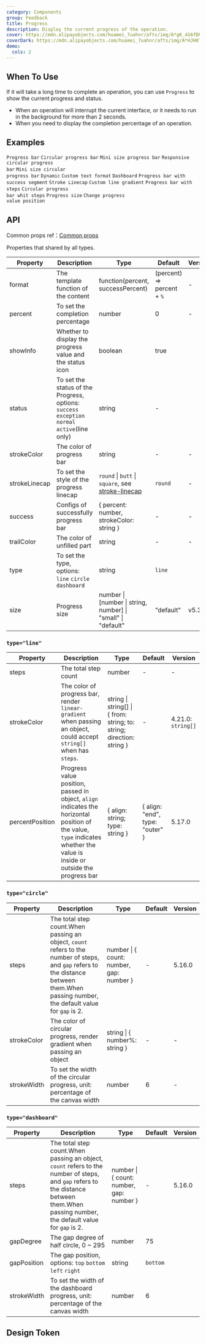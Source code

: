 ```yaml
---
category: Components
group: Feedback
title: Progress
description: Display the current progress of the operation.
cover: https://mdn.alipayobjects.com/huamei_7uahnr/afts/img/A*gK_4S6fDRfgAAAAAAAAAAAAADrJ8AQ/original
coverDark: https://mdn.alipayobjects.com/huamei_7uahnr/afts/img/A*HJH8Tb1lcYAAAAAAAAAAAAAADrJ8AQ/original
demo:
  cols: 2
---
```


## When To Use

If it will take a long time to complete an operation, you can use `Progress` to show the current progress and status.

- When an operation will interrupt the current interface, or it needs to run in the background for more than 2 seconds.
- When you need to display the completion percentage of an operation.

## Examples

<!-- prettier-ignore -->
<code src="./demo/line.tsx">Progress bar</code>
<code src="./demo/circle.tsx">Circular progress bar</code>
<code src="./demo/line-mini.tsx">Mini size progress bar</code>
<code src="./demo/circle-micro.tsx">Responsive circular progress bar</code>
<code src="./demo/circle-mini.tsx">Mini size circular progress bar</code>
<code src="./demo/dynamic.tsx">Dynamic</code>
<code src="./demo/format.tsx">Custom text format</code>
<code src="./demo/dashboard.tsx">Dashboard</code>
<code src="./demo/segment.tsx">Progress bar with success segment</code>
<code src="./demo/linecap.tsx">Stroke Linecap</code>
<code src="./demo/gradient-line.tsx">Custom line gradient</code>
<code src="./demo/steps.tsx">Progress bar with steps</code>
<code src="./demo/circle-steps.tsx" version="5.16.0">Circular progress bar whit steps</code>
<code src="./demo/size.tsx">Progress size</code>
<code src="./demo/info-position.tsx" version="5.17.0">Change progress value position</code>

## API

Common props ref：[Common props](/docs/react/common-props)

Properties that shared by all types.

| Property | Description | Type | Default | Version |
| --- | --- | --- | --- | --- |
| format | The template function of the content | function(percent, successPercent) | (percent) => percent + `%` | - |
| percent | To set the completion percentage | number | 0 | - |
| showInfo | Whether to display the progress value and the status icon | boolean | true |
| status | To set the status of the Progress, options: `success` `exception` `normal` `active`(line only) | string | - |
| strokeColor | The color of progress bar | string | - | - |
| strokeLinecap | To set the style of the progress linecap | `round` \| `butt` \| `square`, see [stroke-linecap](https://developer.mozilla.org/docs/Web/SVG/Attribute/stroke-linecap) | `round` | - |
| success | Configs of successfully progress bar | { percent: number, strokeColor: string } | - | - |
| trailColor | The color of unfilled part | string | - | - |
| type | To set the type, options: `line` `circle` `dashboard` | string | `line` |
| size | Progress size | number \| \[number \| string, number] \| "small" \| "default" | "default" | v5.3.0 |

### `type="line"`

| Property | Description | Type | Default | Version |
| --- | --- | --- | --- | --- |
| steps | The total step count | number | - | - |
| strokeColor | The color of progress bar, render `linear-gradient` when passing an object, could accept `string[]` when has `steps`. | string \| string[] \| { from: string; to: string; direction: string } | - | 4.21.0: `string[]` |
| percentPosition | Progress value position, passed in object, `align` indicates the horizontal position of the value, `type` indicates whether the value is inside or outside the progress bar | { align: string; type: string } | { align: \"end\", type: \"outer\" } | 5.17.0 |

### `type="circle"`

| Property | Description | Type | Default | Version |
| --- | --- | --- | --- | --- |
| steps | The total step count.When passing an object, `count` refers to the number of steps, and `gap` refers to the distance between them.When passing number, the default value for `gap` is 2. | number \| { count: number, gap: number } | - | 5.16.0 |
| strokeColor | The color of circular progress, render gradient when passing an object | string \| { number%: string } | - | - |
| strokeWidth | To set the width of the circular progress, unit: percentage of the canvas width | number | 6 | - |

### `type="dashboard"`

| Property | Description | Type | Default | Version |
| --- | --- | --- | --- | --- |
| steps | The total step count.When passing an object, `count` refers to the number of steps, and `gap` refers to the distance between them.When passing number, the default value for `gap` is 2. | number \| { count: number, gap: number } | - | 5.16.0 |
| gapDegree | The gap degree of half circle, 0 ~ 295 | number | 75 |
| gapPosition | The gap position, options: `top` `bottom` `left` `right` | string | `bottom` |
| strokeWidth | To set the width of the dashboard progress, unit: percentage of the canvas width | number | 6 |

## Design Token

<ComponentTokenTable component="Progress"></ComponentTokenTable>
